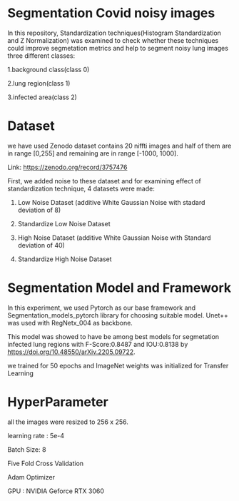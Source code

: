 # Segmentation Covid noisy images

In this repository, Standardization techniques(Histogram Standardization and Z Normalization) was examined to check whether these techniques could improve segmetation metrics and help 
to segment noisy lung images three different classes:

1.background class(class 0)

2.lung region(class 1)

3.infected area(class 2)

# Dataset 

we have used Zenodo dataset contains 20 niffti images and half of them are in range [0,255] and remaining are in range [-1000, 1000].

Link: https://zenodo.org/record/3757476

First, we added noise to these dataset and for examining effect of standardization technique, 4 datasets were made:

1. Low Noise Dataset (additive White Gaussian Noise with stadard deviation of 8)

2. Standardize Low Noise Dataset

3. High Noise Dataset (additive White Gaussian Noise with Standard deviation of 40)

4. Standardize High Noise Dataset 

# Segmentation Model and Framework

In this experiment, we used Pytorch as our base framework and Segmentation_models_pytorch library for choosing suitable model. Unet++ was used with RegNetx_004 as backbone.

This model was showed to have be among best models for segmetation infected lung regions with F-Score:0.8487 and IOU:0.8138 by https://doi.org/10.48550/arXiv.2205.09722.

we trained for 50 epochs and ImageNet weights was initialized for Transfer Learning

# HyperParameter

all the images were resized to 256 x 256.

learning rate : 5e-4

Batch Size: 8

Five Fold Cross Validation

Adam Optimizer 

GPU : NVIDIA Geforce RTX 3060

